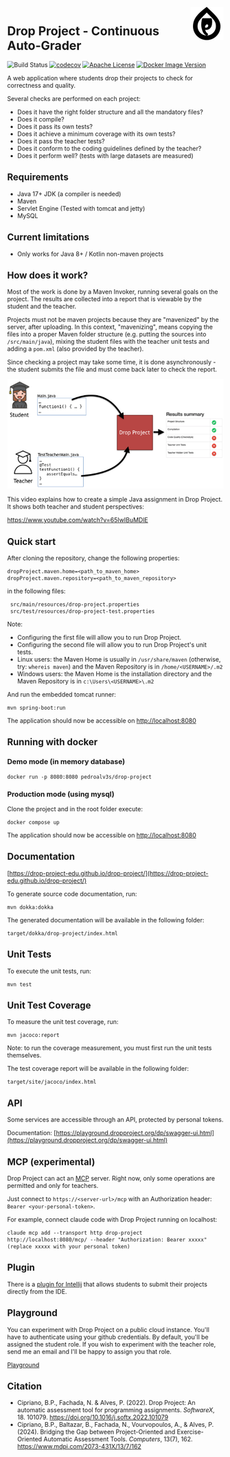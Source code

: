 <img width="77px" height="77px" align="right" src="docs/dp_logo.png"/>

# Drop Project - Continuous Auto-Grader

![Build Status](https://github.com/drop-project-edu/drop-project/workflows/Run%20Tests/badge.svg?branch=master)
[![codecov](https://codecov.io/gh/drop-project-edu/drop-project/branch/master/graph/badge.svg)](https://codecov.io/gh/drop-project-edu/drop-project)
[![Apache License](https://img.shields.io/badge/license-Apache%20License%202.0-blue.svg)](http://www.apache.org/licenses/LICENSE-2.0)
[![Docker Image Version](https://img.shields.io/docker/v/pedroalv3s/drop-project?label=docker&link=https%3A%2F%2Fhub.docker.com%2Fr%2Fpedroalv3s%2Fdrop-project)](https://hub.docker.com/r/pedroalv3s/drop-project)


A web application where students drop their projects to check for correctness and quality.

Several checks are performed on each project:

* Does it have the right folder structure and all the mandatory files?
* Does it compile?
* Does it pass its own tests?
* Does it achieve a minimum coverage with its own tests?
* Does it pass the teacher tests?
* Does it conform to the coding guidelines defined by the teacher?
* Does it perform well? (tests with large datasets are measured)

## Requirements

* Java 17+ JDK (a compiler is needed)
* Maven
* Servlet Engine (Tested with tomcat and jetty)
* MySQL

## Current limitations

* Only works for Java 8+ / Kotlin non-maven projects

## How does it work?

Most of the work is done by a Maven Invoker, running several goals on the project.
The results are collected into a report that is viewable by the student and the teacher.

Projects must not be maven projects because they are "mavenized" by the server, after uploading.
In this context, "mavenizing", means copying the files into a proper Maven folder structure (e.g. putting the sources
into `/src/main/java`), mixing the student files with the teacher unit tests and adding a `pom.xml`
(also provided by the teacher).

Since checking a project may take some time, it is done asynchronously - the student submits the file and must come
back later to check the report.

![How DP works](docs/how_dp_works.png)

This video explains how to create a simple Java assignment in Drop Project. It shows both teacher and student perspectives:

https://www.youtube.com/watch?v=65IwIBuMDlE

## Quick start

After cloning the repository, change the following properties:

    dropProject.maven.home=<path_to_maven_home>
    dropProject.maven.repository=<path_to_maven_repository>

in the following files:

     src/main/resources/drop-project.properties
     src/test/resources/drop-project-test.properties 

Note:

* Configuring the first file will allow you to run Drop Project.
* Configuring the second file will allow you to run Drop Project's unit tests.
* Linux users: the Maven Home is usually in `/usr/share/maven` (otherwise, try: `whereis maven`) and the Maven Repository is in `/home/<USERNAME>/.m2`
* Windows users: the Maven Home is the installation directory and the Maven Repository is in `c:\Users\<USERNAME>\.m2`

And run the embedded tomcat runner:

    mvn spring-boot:run

The application should now be accessible on [http://localhost:8080](http://localhost:8080)

## Running with docker

### Demo mode (in memory database)

    docker run -p 8080:8080 pedroalv3s/drop-project

### Production mode (using mysql)

Clone the project and in the root folder execute:

    docker compose up

The application should now be accessible on [http://localhost:8080](http://localhost:8080)

## Documentation

[https://drop-project-edu.github.io/drop-project/](https://drop-project-edu.github.io/drop-project/)

To generate source code documentation, run:

    mvn dokka:dokka

The generated documentation will be available in the following folder:

    target/dokka/drop-project/index.html

## Unit Tests

To execute the unit tests, run:

    mvn test

## Unit Test Coverage

To measure the unit test coverage, run:

    mvn jacoco:report

Note: to run the coverage measurement, you must first run the unit tests themselves.

The test coverage report will be available in the following folder:

    target/site/jacoco/index.html
    
## API

Some services are accessible through an API, protected by personal tokens.

Documentation: [https://playground.dropproject.org/dp/swagger-ui.html](https://playground.dropproject.org/dp/swagger-ui.html)

## MCP (experimental)

Drop Project can act an [MCP](https://modelcontextprotocol.io/) server. Right now, only some operations are permitted and only for teachers.

Just connect to `https://<server-url>/mcp` with an Authorization header: `Bearer <your-personal-token>`.

For example, connect claude code with Drop Project running on localhost:

    claude mcp add --transport http drop-project http://localhost:8080/mcp/ --header "Authorization: Bearer xxxxx" (replace xxxxx with your personal token)

## Plugin

There is a [plugin for Intellij](https://plugins.jetbrains.com/plugin/25078-drop-project) that allows students to submit their projects directly from the IDE.

## Playground

You can experiment with Drop Project on a public cloud instance. 
You'll have to authenticate using your github credentials. 
By default, you'll be assigned the student role. 
If you wish to experiment with the teacher role, send me an email and I'll be happy to assign you that role.

[Playground](https://playground.dropproject.org/)

## Citation

* Cipriano, B.P., Fachada, N. & Alves, P. (2022). Drop Project: An automatic assessment tool for programming assignments. *SoftwareX*, 18. 101079. <https://doi.org/10.1016/j.softx.2022.101079>
* Cipriano, B.P., Baltazar, B., Fachada, N., Vourvopoulos, A., & Alves, P. (2024). Bridging the Gap between Project-Oriented and Exercise-Oriented Automatic Assessment Tools. *Computers*, 13(7), 162. <https://www.mdpi.com/2073-431X/13/7/162>